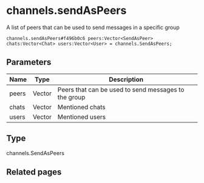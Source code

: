 # channels.sendAsPeers
A list of peers that can be used to send messages in a specific group

```
channels.sendAsPeers#f496b0c6 peers:Vector<SendAsPeer> chats:Vector<Chat> users:Vector<User> = channels.SendAsPeers;
```

## Parameters
| Name | Type | Description |
| ---- | :----: | ----------- |
| peers | Vector<SendAsPeer> | Peers that can be used to send messages to the group |
| chats | Vector<Chat> | Mentioned chats |
| users | Vector<User> | Mentioned users |


## Type
channels.SendAsPeers

## Related pages
